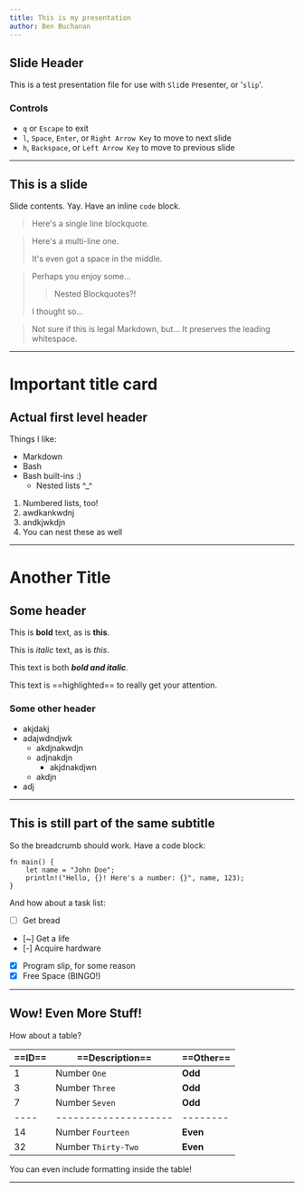 ```yaml
---
title: This is my presentation
author: Ben Buchanan
---
```


## Slide Header

This is a test presentation file for use with `Sli`de `P`resenter, or '`slip`'.

### Controls

- `q` or `Escape` to exit
- `l`, `Space`, `Enter`, or `Right Arrow Key` to move to next slide
- `h`, `Backspace`, or `Left Arrow Key` to move to previous slide

---

## This is a slide

Slide contents. Yay. Have an inline `code` block.

> Here's a single line blockquote.

> Here's a multi-line one.
>
> It's even got a space in the middle.

> Perhaps you enjoy some...
>
>> Nested Blockquotes?!
>
> I thought so...

  > Not sure if this is legal Markdown, but...
  > It preserves the leading whitespace.

---

# Important title card

## Actual first level header

Things I like:

- Markdown
- Bash
- Bash built-ins :)
  - Nested lists ^_^

1. Numbered lists, too!
2. awdkankwdnj
3. andkjwkdjn
  1. You can nest these as well

---

# Another Title

## Some header

This is **bold** text, as is __this__.

This is *italic* text, as is _this_.

This text is both **_bold and italic_**.

This text is ==highlighted== to really get your attention.

### Some other header

* akjdakj
* adajwdndjwk
  * akdjnakwdjn
  * adjnakdjn
    * akjdnakdjwn
  * akdjn
* adj

---

## This is still part of the same subtitle

So the breadcrumb should work. Have a code block:

```
fn main() {
    let name = "John Doe";
    println!("Hello, {}! Here's a number: {}", name, 123);
}
```

And how about a task list:

- [ ] Get bread
- [~] Get a life
- [-] Acquire hardware
- [x] Program slip, for some reason
- [X] Free Space (BINGO!)

---

## Wow! Even More Stuff!

How about a table?

| ==ID== | ==Description==        | ==Other==  |
| -- | ------------------ | ------ |
|  1 | Number `One`         | __Odd__    |
|  3 | Number `Three`       | __Odd__    |
|  7 | Number `Seven`       | __Odd__    |
|----|--------------------|--------|
| 14 | Number `Fourteen`    | __Even__   |
| 32 | Number `Thirty-Two`  | __Even__   |

You can even include formatting inside the table!

---
